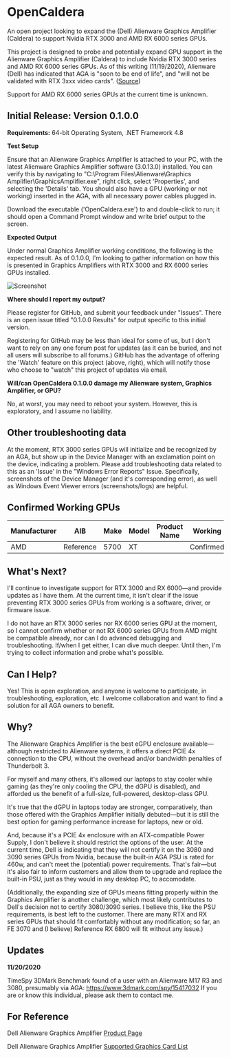# OpenCaldera
An open project looking to expand the (Dell) Alienware Graphics Amplifier (Caldera) to support Nvidia RTX 3000 and AMD RX 6000 series GPUs.

This project is designed to probe and potentially expand GPU support in the Alienware Graphics Amplifier (Caldera) to include Nvidia RTX 3000 series and AMD RX 6000 series GPUs.
As of this writing (11/19/2020), Alienware (Dell) has indicated that AGA is "soon to be end of life", and "will not be validated with RTX 3xxx video cards". 
([Source](https://www.dell.com/community/Alienware/AGA-Alienware-Graphic-Amplifier-FAQ/td-p/7243433))

Support for AMD RX 6000 series GPUs at the current time is unknown.

## Initial Release: Version 0.1.0.0

**Requirements:** 64-bit Operating System, .NET Framework 4.8

**Test Setup**

Ensure that an Alienware Graphics Amplifier is attached to your PC, with the latest Alienware Graphics Amplifier software (3.0.13.0) installed. You can verify this by navigating to "C:\Program Files\Alienware\Graphics Amplifier\GraphicsAmplifier.exe", right click, select 'Properties', and selecting the 'Details' tab. You should also have a GPU (working or not working) inserted in the AGA, with all necessary power cables plugged in.

Download the executable ('OpenCaldera.exe') to and double-click to run; it should open a Command Prompt window and write brief output to the screen.

**Expected Output**

Under normal Graphics Amplifier working conditions, the following is the expected result. As of 0.1.0.0, I'm looking to gather information on how this is presented in Graphics Amplifiers with RTX 3000 and RX 6000 series GPUs installed.

![Screenshot](https://github.com/Shidell/OpenCaldera/blob/master/OpenCaldera/Resources/Screenshots/0.1.0.0/OpenCaldera.png)

**Where should I report my output?**

Please register for GitHub, and submit your feedback under "Issues". There is an open issue titled "0.1.0.0 Results" for output specific to this initial version.

Registering for GitHub may be less than ideal for some of us, but I don't want to rely on any one forum post for updates (as it can be buried, and not all users will subscribe to all forums.) GitHub has the advantage of offering the 'Watch' feature on this project (above, right), which will notify those who choose to "watch" this project of updates via email.

**Will/can OpenCaldera 0.1.0.0 damage my Alienware system, Graphics Amplifier, or GPU?**

No, at worst, you may need to reboot your system. However, this is exploratory, and I assume no liability.

## Other troubleshooting data

At the moment, RTX 3000 series GPUs will initialize and be recognized by an AGA, but show up in the Device Manager with an exclamation point on the device, indicating a problem. Please add troubleshooting data related to this as an 'Issue' in the "Windows Error Reports" Issue. Specifically, screenshots of the Device Manager (and it's corresponding error), as well as Windows Event Viewer errors (screenshots/logs) are helpful.

## Confirmed Working GPUs

| Manufacturer | AIB | Make | Model | Product Name | Working |
| --- | --- | --- | --- | --- | --- |
AMD | Reference | 5700 | XT | | Confirmed 

## What's Next?

I'll continue to investigate support for RTX 3000 and RX 6000—and provide updates as I have them. At the current time, it isn't clear if the issue preventing RTX 3000 series GPUs from working is a software, driver, or firmware issue. 

I do not have an RTX 3000 series nor RX 6000 series GPU at the moment, so I cannot confirm whether or not RX 6000 series GPUs from AMD might be compatible already, nor can I do advanced debugging and troubleshooting. If/when I get either, I can dive much deeper. Until then, I'm trying to collect information and probe what's possible.

## Can I Help?

Yes! This is open exploration, and anyone is welcome to participate, in troubleshooting, exploration, etc. I welcome collaboration and want to find a solution for all AGA owners to benefit.

## Why?

The Alienware Graphics Amplifier is the best eGPU enclosure available—although restricted to Alienware systems, it offers a direct PCIE 4x connection to the CPU, without the overhead and/or bandwidth penalties of Thunderbolt 3.

For myself and many others, it's allowed our laptops to stay cooler while gaming (as they're only cooling the CPU, the dGPU is disabled), and afforded us the benefit of a full-size, full-powered, desktop-class GPU.

It's true that the dGPU in laptops today are stronger, comparatively, than those offered with the Graphics Amplifier initially debuted—but it is still the best option for gaming performance increase for laptops, new or old.

And, because it's a PCIE 4x enclosure with an ATX-compatible Power Supply, I don't believe it should restrict the options of the user. At the current time, Dell is indicating that they will not certify it on the 3080 and 3090 series GPUs from Nvidia, because the built-in AGA PSU is rated for 460w, and can't meet the (potential) power requirements. That's fair—but it's also fair to inform customers and allow them to upgrade and replace the built-in PSU, just as they would in any desktop PC, to accomodate.

(Additionally, the expanding size of GPUs means fitting properly within the Graphics Amplifier is another challenge, which most likely contributes to Dell's decision not to certify 3080/3090 series. I believe this, like the PSU requirements, is best left to the customer. There are many RTX and RX series GPUs that should fit comfortably without any modification; so far, an FE 3070 and (I believe) Reference RX 6800 will fit without any issue.)

## Updates

**11/20/2020**

TimeSpy 3DMark Benchmark found of a user with an Alienware M17 R3 and 3080, presumably via AGA: https://www.3dmark.com/spy/15417032
If you are or know this individual, please ask them to contact me.

## For Reference

Dell Alienware Graphics Amplifier [Product Page](https://www.dell.com/en-us/shop/alienware-graphics-amplifier/apd/452-bcfe/gaming)

Dell Alienware Graphics Amplifier [Supported Graphics Card List](https://www.dell.com/support/article/en-us/sln300946/alienware-graphics-amplifier-supported-graphics-card-list?lang=en)
